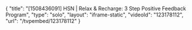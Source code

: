 {
    "title": "[1508436091] HSN | Relax & Recharge: 3 Step Positive Feedback Program",
    "type": "solo",
    "layout": "iframe-static",
    "videoId": "123178112",
    "url": "\/tvpembed\/123178112"
}